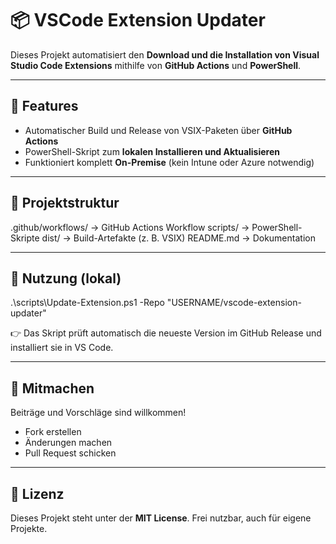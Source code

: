 # 📦 VSCode Extension Updater

Dieses Projekt automatisiert den **Download und die Installation von Visual Studio Code Extensions** mithilfe von **GitHub Actions** und **PowerShell**.

---

## 🚀 Features
- Automatischer Build und Release von VSIX-Paketen über **GitHub Actions**
- PowerShell-Skript zum **lokalen Installieren und Aktualisieren**
- Funktioniert komplett **On-Premise** (kein Intune oder Azure notwendig)

---

## 📂 Projektstruktur
.github/workflows/   → GitHub Actions Workflow
scripts/             → PowerShell-Skripte
dist/                → Build-Artefakte (z. B. VSIX)
README.md            → Dokumentation

---

## 🔧 Nutzung (lokal)
.\scripts\Update-Extension.ps1 -Repo "USERNAME/vscode-extension-updater"

👉 Das Skript prüft automatisch die neueste Version im GitHub Release und installiert sie in VS Code.

---

## 🤝 Mitmachen
Beiträge und Vorschläge sind willkommen!
- Fork erstellen
- Änderungen machen
- Pull Request schicken

---

## 📜 Lizenz
Dieses Projekt steht unter der **MIT License**. Frei nutzbar, auch für eigene Projekte.

